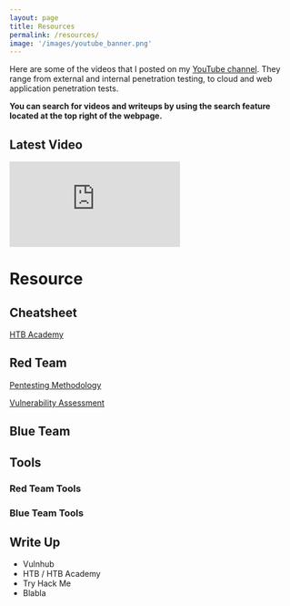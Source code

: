 ```yaml
---
layout: page
title: Resources 
permalink: /resources/
image: '/images/youtube_banner.png'
---
```


Here are some of the videos that I posted on my <a href="https://www.youtube.com/channel/UCSumP9z5Rzquqih-jpusTOQ">YouTube channel</a>. They range from external and internal penetration testing, to cloud and web application penetration tests. 

**You can search for videos and writeups by using the search feature located at the top right of the webpage.**

## Latest Video
<iframe src="https://www.youtube.com/embed?listType=playlist&list=UULFSumP9z5Rzquqih-jpusTOQ&index=1" frameborder="0" allowfullscreen></iframe><br>

# Resource

## Cheatsheet

[HTB Academy](/2024/02/05/htbacademy/)

## Red Team
[Pentesting Methodology](/2018/04/21/pentest-method/)

[Vulnerability Assessment](-)



## Blue Team



## Tools
### Red Team Tools
### Blue Team Tools


## Write Up
* Vulnhub
* HTB / HTB Academy
* Try Hack Me
* Blabla
